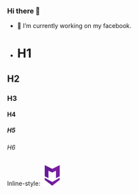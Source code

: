 ### Hi there 👋
- 🔭 I’m currently working on my facebook.
- # H1
## H2
### H3
#### H4
##### H5
###### H6

Inline-style: 
![alt text](https://github.com/adam-p/markdown-here/raw/master/src/common/images/icon48.png "Logo Title Text 1")
<!--

**pannawat123/Pannawat123** is a ✨ _special_ ✨ repository because its `README.md` (this file) appears on your GitHub profile.

Here are some ideas to get you started:

- 🔭 I’m currently working on ...
- 🌱 I’m currently learning ...
- 👯 I’m looking to collaborate on ...
- 🤔 I’m looking for help with ...
- 💬 Ask me about ...
- 📫 How to reach me: ...
- 😄 Pronouns: ...
- ⚡ Fun fact: ...
-->
